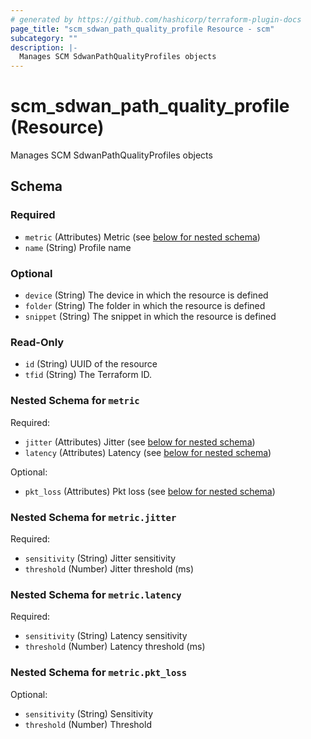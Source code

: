 ```yaml
---
# generated by https://github.com/hashicorp/terraform-plugin-docs
page_title: "scm_sdwan_path_quality_profile Resource - scm"
subcategory: ""
description: |-
  Manages SCM SdwanPathQualityProfiles objects
---
```


# scm_sdwan_path_quality_profile (Resource)

Manages SCM SdwanPathQualityProfiles objects



<!-- schema generated by tfplugindocs -->
## Schema

### Required

- `metric` (Attributes) Metric (see [below for nested schema](#nestedatt--metric))
- `name` (String) Profile name

### Optional

- `device` (String) The device in which the resource is defined
- `folder` (String) The folder in which the resource is defined
- `snippet` (String) The snippet in which the resource is defined

### Read-Only

- `id` (String) UUID of the resource
- `tfid` (String) The Terraform ID.

<a id="nestedatt--metric"></a>
### Nested Schema for `metric`

Required:

- `jitter` (Attributes) Jitter (see [below for nested schema](#nestedatt--metric--jitter))
- `latency` (Attributes) Latency (see [below for nested schema](#nestedatt--metric--latency))

Optional:

- `pkt_loss` (Attributes) Pkt loss (see [below for nested schema](#nestedatt--metric--pkt_loss))

<a id="nestedatt--metric--jitter"></a>
### Nested Schema for `metric.jitter`

Required:

- `sensitivity` (String) Jitter sensitivity
- `threshold` (Number) Jitter threshold (ms)


<a id="nestedatt--metric--latency"></a>
### Nested Schema for `metric.latency`

Required:

- `sensitivity` (String) Latency sensitivity
- `threshold` (Number) Latency threshold (ms)


<a id="nestedatt--metric--pkt_loss"></a>
### Nested Schema for `metric.pkt_loss`

Optional:

- `sensitivity` (String) Sensitivity
- `threshold` (Number) Threshold

